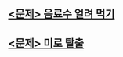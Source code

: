 ## [<문제> 음료수 얼려 먹기](https://github.com/20170375/Coding-Test-with-Python/blob/main/bank/%EC%9D%8C%EB%A3%8C%EC%88%98%20%EC%96%BC%EB%A0%A4%20%EB%A8%B9%EA%B8%B0.md)

## [<문제> 미로 탈출](https://github.com/20170375/Coding-Test-with-Python/blob/main/bank/%EB%AF%B8%EB%A1%9C%20%ED%83%88%EC%B6%9C.md)
